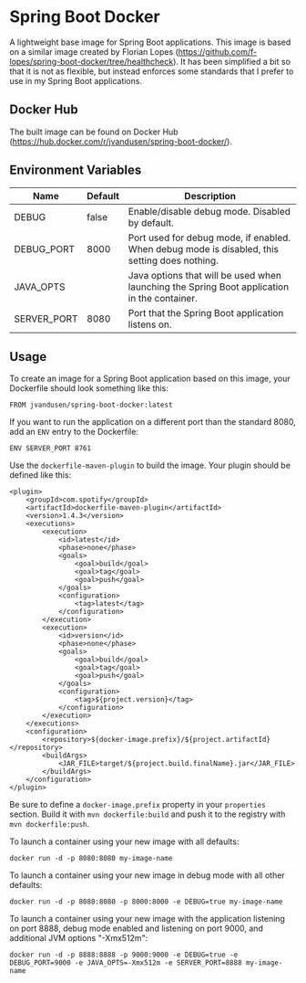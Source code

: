 # Spring Boot Docker

A lightweight base image for Spring Boot applications. This image is based on a similar image created by Florian Lopes
(https://github.com/f-lopes/spring-boot-docker/tree/healthcheck). It has been simplified a bit so that it is not as
flexible, but instead enforces some standards that I prefer to use in my Spring Boot applications.

## Docker Hub

The built image can be found on Docker Hub (https://hub.docker.com/r/jvandusen/spring-boot-docker/).

## Environment Variables

Name        | Default | Description
------------|---------|----------------------------------------------------------------------------------------------
DEBUG       | false   | Enable/disable debug mode. Disabled by default.
DEBUG_PORT  | 8000    | Port used for debug mode, if enabled. When debug mode is disabled, this setting does nothing.
JAVA_OPTS   |         | Java options that will be used when launching the Spring Boot application in the container.
SERVER_PORT | 8080    | Port that the Spring Boot application listens on.

## Usage

To create an image for a Spring Boot application based on this image, your Dockerfile should look something like this:

```
FROM jvandusen/spring-boot-docker:latest
```

If you want to run the application on a different port than the standard 8080, add an `ENV` entry to the Dockerfile:

```
ENV SERVER_PORT 8761
```

Use the `dockerfile-maven-plugin` to build the image. Your plugin should be defined like this:

```
<plugin>
    <groupId>com.spotify</groupId>
    <artifactId>dockerfile-maven-plugin</artifactId>
    <version>1.4.3</version>
    <executions>
        <execution>
            <id>latest</id>
            <phase>none</phase>
            <goals>
                <goal>build</goal>
                <goal>tag</goal>
                <goal>push</goal>
            </goals>
            <configuration>
                <tag>latest</tag>
            </configuration>
        </execution>
        <execution>
            <id>version</id>
            <phase>none</phase>
            <goals>
                <goal>build</goal>
                <goal>tag</goal>
                <goal>push</goal>
            </goals>
            <configuration>
                <tag>${project.version}</tag>
            </configuration>
        </execution>
    </executions>
    <configuration>
        <repository>${docker-image.prefix}/${project.artifactId}</repository>
        <buildArgs>
            <JAR_FILE>target/${project.build.finalName}.jar</JAR_FILE>
        </buildArgs>
    </configuration>
</plugin>
```

Be sure to define a `docker-image.prefix` property in your `properties` section. Build it with `mvn dockerfile:build` and push it
to the registry with `mvn dockerfile:push`.

To launch a container using your new image with all defaults:

```
docker run -d -p 8080:8080 my-image-name
```

To launch a container using your new image in debug mode with all other defaults:

```
docker run -d -p 8080:8080 -p 8000:8000 -e DEBUG=true my-image-name
```

To launch a container using your new image with the application listening on port 8888, debug mode enabled and listening on port
9000, and additional JVM options "-Xmx512m":

```
docker run -d -p 8888:8888 -p 9000:9000 -e DEBUG=true -e DEBUG_PORT=9000 -e JAVA_OPTS=-Xmx512m -e SERVER_PORT=8888 my-image-name
```
